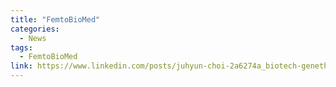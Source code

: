 ```yaml
---
title: "FemtoBioMed"
categories:
  - News
tags:
  - FemtoBioMed
link: https://www.linkedin.com/posts/juhyun-choi-2a6274a_biotech-genetherapy-cancerimmunotherapy-ugcPost-7232713854906945536-Vli0
---
```




